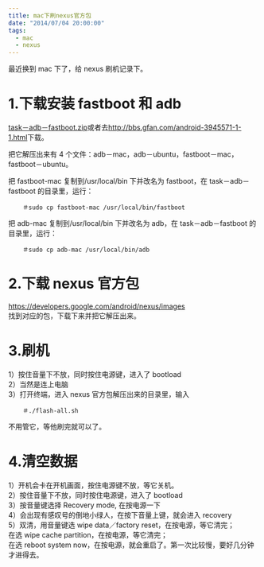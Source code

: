```yaml
---
title: mac下刷nexus官方包
date: "2014/07/04 20:00:00"
tags:
  - mac
  - nexus
---
```


最近换到 mac 下了，给 nexus 刷机记录下。

# 1.下载安装 fastboot 和 adb

[task－adb－fastboot.zip](/blog/assert/2014-07-04-task-adb-fastboot.zip)或者去<http://bbs.gfan.com/android-3945571-1-1.html>下载。

把它解压出来有 4 个文件：adb－mac，adb－ubuntu，fastboot－mac，fastboot－ubuntu。

把 fastboot-mac 复制到/usr/local/bin 下并改名为 fastboot，在 task－adb－fastboot 的目录里，运行：

```
    ＃sudo cp fastboot-mac /usr/local/bin/fastboot
```

把 adb-mac 复制到/usr/local/bin 下并改名为 adb，在 task－adb－fastboot 的目录里，运行：

```
    ＃sudo cp adb-mac /usr/local/bin/adb
```

# 2.下载 nexus 官方包

<https://developers.google.com/android/nexus/images><br>
找到对应的包，下载下来并把它解压出来。

# 3.刷机

1）按住音量下不放，同时按住电源键，进入了 bootload<br>
2）当然是连上电脑<br>
3）打开终端，进入 nexus 官方包解压出来的目录里，输入

```
    ＃./flash-all.sh
```

不用管它，等他刷完就可以了。

# 4.清空数据

1）开机会卡在开机画面，按住电源键不放，等它关机。<br>
2）按住音量下不放，同时按住电源键，进入了 bootload<br>
3）按音量键选择 Recovery mode, 在按电源一下<br>
4）会出现有感叹号的倒地小绿人，在按下音量上键，就会进入 recovery<br>
5）双清，用音量键选 wipe data／factory reset，在按电源，等它清完；<br>
在选 wipe cache partition，在按电源，等它清完；<br>
在选 reboot system now，在按电源，就会重启了。第一次比较慢，要好几分钟才进得去。
